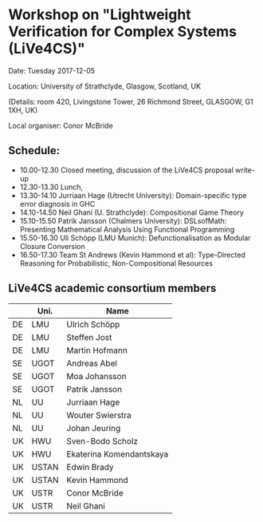 # Workshop on "Lightweight Verification for Complex Systems (LiVe4CS)"

Date: Tuesday 2017-12-05

Location: University of Strathclyde, Glasgow, Scotland, UK

(Details: room 420, Livingstone Tower, 26 Richmond Street, GLASGOW, G1 1XH, UK)

Local organiser: Conor McBride

## Schedule:

* 10.00-12.30 Closed meeting, discussion of the LiVe4CS proposal write-up
* 12.30-13.30 Lunch,
* 13.30-14.10 Jurriaan Hage (Utrecht University): Domain-specific type error diagnosis in GHC
* 14.10-14.50 Neil Ghani (U. Strathclyde): Compositional Game Theory
* 15.10-15.50 Patrik Jansson (Chalmers University): DSLsofMath: Presenting Mathematical Analysis Using Functional Programming
* 15.50-16.30 Uli Schöpp (LMU Munich): Defunctionalisation as Modular Closure Conversion
* 16.50-17.30 Team St Andrews (Kevin Hammond et al): Type-Directed Reasoning for Probabilistic, Non-Compositional Resources


## LiVe4CS academic consortium members

|    | Uni.  | Name
| -- | ----  | ------------------------- |
| DE | LMU   | Ulrich Schöpp             |
| DE | LMU   | Steffen Jost              |
| DE | LMU   | Martin Hofmann            |
| SE | UGOT  | Andreas Abel              |
| SE | UGOT  | Moa Johansson             |
| SE | UGOT  | Patrik Jansson            |
| NL | UU    | Jurriaan Hage             |
| NL | UU    | Wouter Swierstra          |
| NL | UU    | Johan Jeuring             |
| UK | HWU   | Sven-Bodo Scholz          |
| UK | HWU   | Ekaterina Komendantskaya  | coordinator
| UK | USTAN | Edwin Brady               |
| UK | USTAN | Kevin Hammond             |
| UK | USTR  | Conor McBride             | local organiser
| UK | USTR  | Neil Ghani                |
